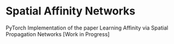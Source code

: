 # Spatial Affinity Networks
PyTorch Implementation of the paper Learning Affinity via Spatial Propagation Networks
[Work in Progress]


